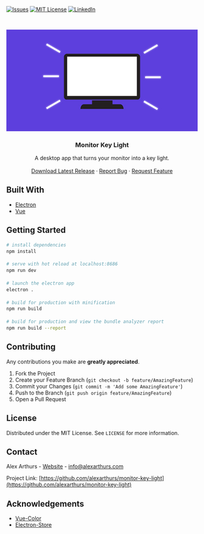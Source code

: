 <!-- PROJECT SHIELDS -->
<!--
*** I'm using markdown "reference style" links for readability.
*** Reference links are enclosed in brackets [ ] instead of parentheses ( ).
*** See the bottom of this document for the declaration of the reference variables
*** for contributors-url, forks-url, etc. This is an optional, concise syntax you may use.
*** https://www.markdownguide.org/basic-syntax/#reference-style-links
-->
<!-- [![Contributors][contributors-shield]][contributors-url]
[![Forks][forks-shield]][forks-url]
[![Stargazers][stars-shield]][stars-url] -->

[![Issues][issues-shield]][issues-url]
[![MIT License][license-shield]][license-url]
[![LinkedIn][linkedin-shield]][linkedin-url]



<!-- PROJECT LOGO -->
<br />
<p align="center">
  <a href="https://github.com/alexarthurs/monitor-key-light">
    <img src="static/keylight.jpg" alt="Logo">
  </a>

  <h3 align="center">Monitor Key Light</h3>

  <p align="center">
    A desktop app that turns your monitor into a key light. 
    <br />
    <br />
    <a href="https://github.com/alexarthurs/monitor-key-light/releases">Download Latest Release</a>
    ·
    <a href="https://github.com/alexarthurs/monitor-key-light/issues">Report Bug</a>
    ·
    <a href="https://github.com/alexarthurs/monitor-key-light/issues">Request Feature</a>
  </p>
</p>



## Built With
* [Electron](https://www.electronjs.org/)
* [Vue](https://vuejs.org/)



<!-- GETTING STARTED -->
## Getting Started

``` bash
# install dependencies
npm install

# serve with hot reload at localhost:8686
npm run dev

# launch the electron app
electron .

# build for production with minification
npm run build

# build for production and view the bundle analyzer report
npm run build --report
```

<!-- CONTRIBUTING -->
## Contributing

Any contributions you make are **greatly appreciated**.

1. Fork the Project
2. Create your Feature Branch (`git checkout -b feature/AmazingFeature`)
3. Commit your Changes (`git commit -m 'Add some AmazingFeature'`)
4. Push to the Branch (`git push origin feature/AmazingFeature`)
5. Open a Pull Request


<!-- LICENSE -->
## License

Distributed under the MIT License. See `LICENSE` for more information.



<!-- CONTACT -->
## Contact
Alex Arthurs - [Website](https://alexarthurs.com) - info@alexarthurs.com

Project Link: [https://github.com/alexarthurs/monitor-key-light](https://github.com/alexarthurs/monitor-key-light)



<!-- ACKNOWLEDGEMENTS -->
## Acknowledgements
* [Vue-Color](https://github.com/xiaokaike/vue-color)
* [Electron-Store](https://github.com/sindresorhus/electron-store)


<!-- MARKDOWN LINKS & IMAGES -->
<!-- https://www.markdownguide.org/basic-syntax/#reference-style-links -->
[contributors-shield]: https://img.shields.io/github/contributors/alexarthurs/monitor-key-light.svg?style=flat-square
[contributors-url]: https://github.com/alexarthurs/monitor-key-light/graphs/contributors
[forks-shield]: https://img.shields.io/github/forks/alexarthurs/monitor-key-light.svg?style=flat-square
[forks-url]: https://github.com/alexarthurs/monitor-key-light/network/members
[stars-shield]: https://img.shields.io/github/stars/alexarthurs/monitor-key-light.svg?style=flat-square
[stars-url]: https://github.com/alexarthurs/monitor-key-light/stargazers
[issues-shield]: https://img.shields.io/github/issues/alexarthurs/monitor-key-light.svg?style=flat-square
[issues-url]: https://github.com/alexarthurs/monitor-key-light/issues
[license-shield]: https://img.shields.io/github/license/alexarthurs/monitor-key-light.svg?style=flat-square
[license-url]: https://github.com/alexarthurs/monitor-key-light/blob/master/LICENSE
[linkedin-shield]: https://img.shields.io/badge/-LinkedIn-black.svg?style=flat-square&logo=linkedin&colorB=555
[linkedin-url]: https://www.linkedin.com/in/alex-arthurs-73998660/
